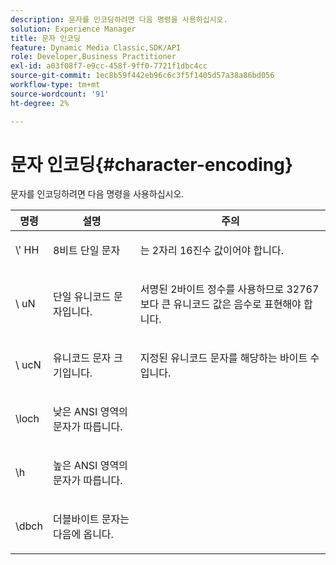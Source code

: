 ```yaml
---
description: 문자를 인코딩하려면 다음 명령을 사용하십시오.
solution: Experience Manager
title: 문자 인코딩
feature: Dynamic Media Classic,SDK/API
role: Developer,Business Practitioner
exl-id: a03f08f7-e9cc-458f-9ff0-7721f1dbc4cc
source-git-commit: 1ec8b59f442eb96c6c3f5f1405d57a38a86bd056
workflow-type: tm+mt
source-wordcount: '91'
ht-degree: 2%

---
```


# 문자 인코딩{#character-encoding}

문자를 인코딩하려면 다음 명령을 사용하십시오.

<table id="table_EB0C1B674BEA4A37964FB4BF559E0005"> 
 <thead> 
  <tr> 
   <th class="entry"> 명령 </th> 
   <th class="entry"> 설명 </th> 
   <th class="entry"> 주의 </th> 
  </tr> 
 </thead>
 <tbody> 
  <tr> 
   <td> <span class="codeph">\'<span class="varname"> HH</span></span> </td> 
   <td> <p>8비트 단일 문자 </p> </td> 
   <td> <p><span class="varname"> </span> 는 2자리 16진수 값이어야 합니다. </p> </td> 
  </tr> 
  <tr> 
   <td> <span class="codeph">\<span class="varname"> uN</span></span> </td> 
   <td> <p>단일 유니코드 문자입니다. </p> </td> 
   <td> <p><span class="varname"> </span> 서명된 2바이트 정수를 사용하므로 32767보다 큰 유니코드 값은 음수로 표현해야 합니다. </p> </td> 
  </tr> 
  <tr> 
   <td> <span class="codeph">\<span class="varname"> ucN</span></span> </td> 
   <td> <p>유니코드 문자 크기입니다. </p> </td> 
   <td> <p>지정된 유니코드 문자를 해당하는 바이트 수입니다. </p> </td> 
  </tr> 
  <tr> 
   <td> <span class="codeph"> \loch  </span> </td> 
   <td> <p>낮은 ANSI 영역의 문자가 따릅니다. </p> </td> 
   <td> <p> </p> </td> 
  </tr> 
  <tr> 
   <td> <span class="codeph"> \h  </span> </td> 
   <td> <p>높은 ANSI 영역의 문자가 따릅니다. </p> </td> 
   <td> <p> </p> </td> 
  </tr> 
  <tr> 
   <td> <span class="codeph"> \dbch  </span> </td> 
   <td> <p>더블바이트 문자는 다음에 옵니다. </p> </td> 
   <td> <p> </p> </td> 
  </tr> 
 </tbody> 
</table>
